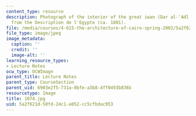 ```yaml
---
content_type: resource
description: Photograph of the interior of the great iwan (Dar al-'Adl al-Nasiriyya)
  from the Description de l'Egypte (ca. 1801).
file: /media/courses/4-615-the-architecture-of-cairo-spring-2002/5a2f621d50fd24c1a052cc5cfbdac953_1074.jpg
file_type: image/jpeg
image_metadata:
  caption: ''
  credit: ''
  image-alt: ''
learning_resource_types:
- Lecture Notes
ocw_type: OCWImage
parent_title: Lecture Notes
parent_type: CourseSection
parent_uid: 6903e2f5-731a-0bfe-a3b8-4ff0493b836b
resourcetype: Image
title: 1074.jpg
uid: 5a2f621d-50fd-24c1-a052-cc5cfbdac953
---
```

